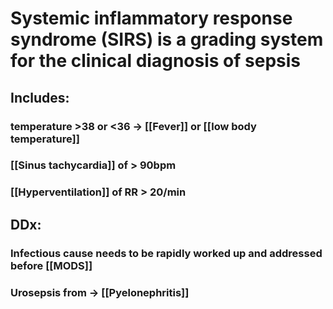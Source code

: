 # Systemic inflammatory response syndrome (SIRS) is a grading system for the clinical diagnosis of sepsis 
## Includes:
### temperature >38 or <36 -> [[Fever]] or [[low body temperature]]
### [[Sinus tachycardia]] of > 90bpm
### [[Hyperventilation]] of RR > 20/min
## DDx:
### Infectious cause needs to be rapidly worked up and addressed before [[MODS]]
### Urosepsis from -> [[Pyelonephritis]]